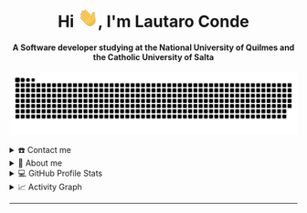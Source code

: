 <div align="center">
<h1 align="center">Hi <img width="35" src="https://github.com/1999AZZAR/1999AZZAR/blob/main/resources/img/waving.gif">, I'm Lautaro Conde</h1>
<h4 align="center">A Software developer studying at the National University of Quilmes and the Catholic University of Salta</h4>
</div>

<div align="center">

  <img  src="https://github.com/1999AZZAR/1999AZZAR/blob/main/resources/img/grid-snake.svg"
       alt="snake" /></a>
</div>

<details>
  <summary>☎️ Contact me</summary>
<div>
    <h2 align="center">You can reach me by:</h2>
    <p align="center">
      <br/>
      <a href="https://ar.linkedin.com/in/lautaro-conde-2022b6177" target="blank"><img align="center"
         src="https://img.shields.io/badge/linkedin-%231DA1F2.svg?style=for-the-badge&logo=linkedin&logoColor=white"
         alt="Lautaro Conde" height="30"/></a>
      <a href="https://mailto:lautarogconde@gmail.com" target="blank"><img align="center"
         src="https://img.shields.io/badge/gmail-EA4335.svg?style=for-the-badge&logo=gmail&logoColor=white"
         alt="Lautaro Conde" height="30"/></a>
    </p>
  <p align="center">
      <a href="https://instagram.com/lautaroconde_" target="blank"><img align="center"
         src="https://img.shields.io/badge/instagram-%23E4405F.svg?style=for-the-badge&logo=Instagram&logoColor=white"
         alt="Lautaro Conde" height="30"/></a>
      <br>
    </p>
  </samp>
</div>
</details>

<details>
  <summary>🧮 About me</summary>
<div>
<h2 align="center">🧮 About this Account</h2>
 <p align="center">
 I'live in buenos aires, argentina. Since I was very young I have been passionate about computer science. I currently work professionally as a developer in .NET technologies, with solid knowledge of React and a wide variety of database systems such as SQL Server, PostgreSQL, MongoDB or Redis.
 Also, develop cross-platform mobile apps with the Ionic Framework
At the National University of Quilmes I am studying Computer Science with a focus on software development, while at the Catholic University of Salta I am studying Computer Security.
I am currently studying cryptography bases independently.
For any questions or suggestions you have to make me, in this profile you will find my social contact networks. Feel free to contact me :)
  </p>
 
</div>
</details>



<details> 
  <summary>💻 GitHub Profile Stats</summary>
  <div>
    <h2 align="center"> 📊 Github stats </h2>
      <br/>
        <p align="center">
          <a href="https://github.com/hangardonelli/">
          <img src="https://github-readme-stats.vercel.app/api/top-langs/?username=hangardonelli&langs_count=6&theme=gruvbox&layout=compact&hide_border=true" alt="hangardonelli :: Top Langs" /></a>
        </p>
        <p align="center">
          <a href="https://github.com/hangardonelli/">
          <img width="49.5%" src="https://github-readme-stats.vercel.app/api?username=hangardonelli&show_icons=true&theme=gruvbox&hide_border=true" />
          <img width="49.5%" src="https://github-readme-streak-stats.herokuapp.com/?user=hangardonelli&theme=gruvbox&hide_border=true" />
          </a>
       </p>
     <br>
  </div>    
</details>

<details>
  <summary>📈 Activity Graph</summary>
  <br/>
  <h2 align="center"> my current activity </h2>
<a href="https://github.com/ashutosh00710/github-readme-activity-graph"><img alt="Lautaro's Activity Graph" src="https://activity-graph.herokuapp.com/graph/?username=hangardonelli&bg_color=000&color=fff&line=00E676&point=fff&hide_border=true" /></a>
</details>

------

